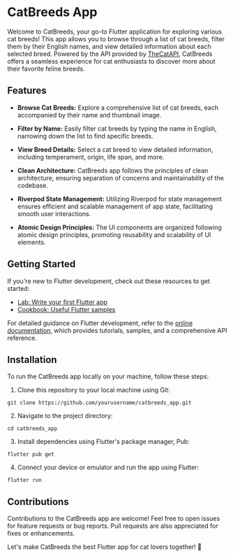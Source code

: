 # CatBreeds App

Welcome to CatBreeds, your go-to Flutter application for exploring various cat breeds! This app allows you to browse through a list of cat breeds, filter them by their English names, and view detailed information about each selected breed. Powered by the API provided by [TheCatAPI](https://api.thecatapi.com/v1/breeds), CatBreeds offers a seamless experience for cat enthusiasts to discover more about their favorite feline breeds.

## Features

- **Browse Cat Breeds:** Explore a comprehensive list of cat breeds, each accompanied by their name and thumbnail image.
  
- **Filter by Name:** Easily filter cat breeds by typing the name in English, narrowing down the list to find specific breeds.
  
- **View Breed Details:** Select a cat breed to view detailed information, including temperament, origin, life span, and more.
  
- **Clean Architecture:** CatBreeds app follows the principles of clean architecture, ensuring separation of concerns and maintainability of the codebase.
  
- **Riverpod State Management:** Utilizing Riverpod for state management ensures efficient and scalable management of app state, facilitating smooth user interactions.
  
- **Atomic Design Principles:** The UI components are organized following atomic design principles, promoting reusability and scalability of UI elements.

## Getting Started

If you're new to Flutter development, check out these resources to get started:

- [Lab: Write your first Flutter app](https://docs.flutter.dev/get-started/codelab)
- [Cookbook: Useful Flutter samples](https://docs.flutter.dev/cookbook)

For detailed guidance on Flutter development, refer to the [online documentation](https://docs.flutter.dev/), which provides tutorials, samples, and a comprehensive API reference.

## Installation

To run the CatBreeds app locally on your machine, follow these steps:

1. Clone this repository to your local machine using Git:
```shell
git clone https://github.com/yourusername/catbreeds_app.git
```
 

2. Navigate to the project directory:
```shell
cd catbreeds_app
```

3. Install dependencies using Flutter's package manager, Pub:
```shell
flutter pub get
```

4. Connect your device or emulator and run the app using Flutter:
```shell
flutter run
```

## Contributions

Contributions to the CatBreeds app are welcome! Feel free to open issues for feature requests or bug reports. Pull requests are also appreciated for fixes or enhancements.

Let's make CatBreeds the best Flutter app for cat lovers together! 🐾